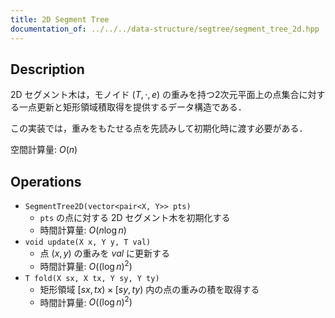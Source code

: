 ```yaml
---
title: 2D Segment Tree
documentation_of: ../../../data-structure/segtree/segment_tree_2d.hpp
---
```


## Description

2D セグメント木は，モノイド $(T, \cdot, e)$ の重みを持つ2次元平面上の点集合に対する一点更新と矩形領域積取得を提供するデータ構造である．

この実装では，重みをもたせる点を先読みして初期化時に渡す必要がある．

空間計算量: $O(n)$

## Operations

- `SegmentTree2D(vector<pair<X, Y>> pts)`
    - `pts` の点に対する 2D セグメント木を初期化する
    - 時間計算量: $O(n\log n)$
- `void update(X x, Y y, T val)`
    - 点 $(x, y)$ の重みを $val$ に更新する
    - 時間計算量: $O((\log n)^2)$
- `T fold(X sx, X tx, Y sy, Y ty)`
    - 矩形領域 $[sx, tx) \times [sy, ty)$ 内の点の重みの積を取得する
    - 時間計算量: $O((\log n)^2)$
